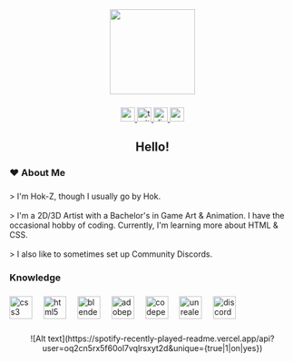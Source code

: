 <div align="center">
  <img height="150" src="https://cdn3.emoji.gg/emojis/6124-gimmeattention.gif"  />
</div>

###

<div align="center">
  <a href="https://www.youtube.com/channel/UCkhdKkIsPU0DRqjLM7V1GwA" target="_blank">
    <img src="https://img.shields.io/static/v1?message=Youtube&logo=youtube&label=&color=FF0000&logoColor=white&labelColor=&style=for-the-badge" height="25" alt="youtube logo"  />
  </a>
  <a href="https://twitter.com/Z_Hokzii" target="_blank">
    <img src="https://img.shields.io/static/v1?message=Twitter&logo=twitter&label=&color=1DA1F2&logoColor=white&labelColor=&style=for-the-badge" height="25" alt="twitter logo"  />
  </a>
  <a href="discord.com/users/130768926077485056" target="_blank">
    <img src="https://img.shields.io/static/v1?message=Discord&logo=discord&label=&color=7289DA&logoColor=white&labelColor=&style=for-the-badge" height="25" alt="discord logo"  />
  </a>
  <a href="https://codepen.io/HokZ" target="_blank">
    <img src="https://img.shields.io/static/v1?message=Codepen&logo=codepen&label=&color=grey&logoColor=white&labelColor=&style=for-the-badge" height="25" alt="codepen logo"  />
  </a>
</div>

###

<h2 align="center">Hello!</h2>

###

<h3 align="left">♥ About Me</h3>

###

<p align="left">> I'm Hok-Z, though I usually go by Hok.<br><br>> I'm a 2D/3D Artist with a Bachelor's in Game Art & Animation. I have the occasional hobby of coding. Currently, I'm learning more about HTML & CSS.<br><br>> I also like to sometimes set up Community Discords.</p>

###

<h3 align="left">Knowledge</h3>

###

<div align="left">
  <img src="https://cdn.jsdelivr.net/gh/devicons/devicon/icons/css3/css3-original.svg" height="40" alt="css3 logo"  />
  <img width="12" />
  <img src="https://cdn.jsdelivr.net/gh/devicons/devicon/icons/html5/html5-original.svg" height="40" alt="html5 logo"  />
  <img width="12" />
  <img src="https://cdn.simpleicons.org/blender/F5792A" height="40" alt="blender logo"  />
  <img width="12" />
  <img src="https://skillicons.dev/icons?i=ps" height="40" alt="adobephotoshop logo"  />
  <img width="12" />
  <img src="https://skillicons.dev/icons?i=codepen" height="40" alt="codepen logo"  />
  <img width="12" />
  <img src="https://skillicons.dev/icons?i=unreal" height="40" alt="unrealengine logo"  />
  <img width="12" />
  <img src="https://cdn.simpleicons.org/discord/5865F2" height="40" alt="discord logo"  />
</div>

###

<div align="center">
![Alt text](https://spotify-recently-played-readme.vercel.app/api?user=oq2cn5rx5f60ol7vqlrsxyt2d&unique={true|1|on|yes})
</div>

###
